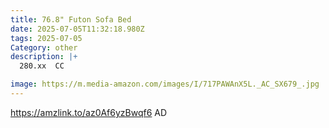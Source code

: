 ```yaml
---
title: 76.8" Futon Sofa Bed
date: 2025-07-05T11:32:18.980Z
tags: 2025-07-05
Category: other
description: |+
  280.xx  CC

image: https://m.media-amazon.com/images/I/717PAWAnX5L._AC_SX679_.jpg
---
```

https://amzlink.to/az0Af6yzBwqf6    AD